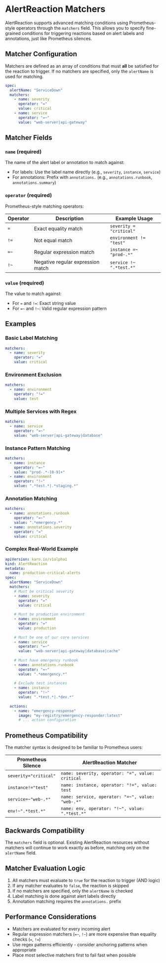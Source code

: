 # AlertReaction Matchers

AlertReaction supports advanced matching conditions using Prometheus-style operators through the `matchers` field. This allows you to specify fine-grained conditions for triggering reactions based on alert labels and annotations, just like Prometheus silences.

## Matcher Configuration

Matchers are defined as an array of conditions that must **all** be satisfied for the reaction to trigger. If no matchers are specified, only the `alertName` is used for matching.

```yaml
spec:
  alertName: "ServiceDown"
  matchers:
    - name: severity
      operator: "="
      value: critical
    - name: service
      operator: "=~"
      value: "web-server|api-gateway"
```

## Matcher Fields

### `name` (required)
The name of the alert label or annotation to match against:
- For labels: Use the label name directly (e.g., `severity`, `instance`, `service`)
- For annotations: Prefix with `annotations.` (e.g., `annotations.runbook`, `annotations.summary`)

### `operator` (required)
Prometheus-style matching operators:

| Operator | Description | Example Usage |
|----------|-------------|---------------|
| `=` | Exact equality match | `severity = "critical"` |
| `!=` | Not equal match | `environment != "test"` |
| `=~` | Regular expression match | `instance =~ "prod-.*"` |
| `!~` | Negative regular expression match | `service !~ ".*test.*"` |

### `value` (required)
The value to match against:
- For `=` and `!=`: Exact string value
- For `=~` and `!~`: Valid regular expression pattern

## Examples

### Basic Label Matching
```yaml
matchers:
  - name: severity
    operator: "="
    value: critical
```

### Environment Exclusion
```yaml
matchers:
  - name: environment
    operator: "!="
    value: test
```

### Multiple Services with Regex
```yaml
matchers:
  - name: service
    operator: "=~"
    value: "web-server|api-gateway|database"
```

### Instance Pattern Matching
```yaml
matchers:
  - name: instance
    operator: "=~"
    value: "prod-.*-[0-9]+"
  - name: environment
    operator: "!~"
    value: ".*test.*|.*staging.*"
```

### Annotation Matching
```yaml
matchers:
  - name: annotations.runbook
    operator: "=~"
    value: ".*emergency.*"
  - name: annotations.severity
    operator: "="
    value: critical
```

### Complex Real-World Example
```yaml
apiVersion: karo.io/v1alpha1
kind: AlertReaction
metadata:
  name: production-critical-alerts
spec:
  alertName: "ServiceDown"
  matchers:
    # Must be critical severity
    - name: severity
      operator: "="
      value: critical
    
    # Must be production environment
    - name: environment
      operator: "="
      value: production
    
    # Must be one of our core services
    - name: service
      operator: "=~"
      value: "web-server|api-gateway|database|cache"
    
    # Must have emergency runbook
    - name: annotations.runbook
      operator: "=~"
      value: ".*emergency.*"
    
    # Exclude test instances
    - name: instance
      operator: "!~"
      value: ".*test.*|.*dev.*"
  
  actions:
    - name: "emergency-response"
      image: "my-registry/emergency-responder:latest"
      # ... action configuration
```

## Prometheus Compatibility

The matcher syntax is designed to be familiar to Prometheus users:

| Prometheus Silence | AlertReaction Matcher |
|-------------------|----------------------|
| `severity="critical"` | `name: severity, operator: "=", value: critical` |
| `instance!="test"` | `name: instance, operator: "!=", value: test` |
| `service=~"web-.*"` | `name: service, operator: "=~", value: "web-.*"` |
| `env!~".*test.*"` | `name: env, operator: "!~", value: ".*test.*"` |

## Backwards Compatibility

The `matchers` field is optional. Existing AlertReaction resources without matchers will continue to work exactly as before, matching only on the `alertName` field.

## Matcher Evaluation Logic

1. All matchers must evaluate to `true` for the reaction to trigger (AND logic)
2. If any matcher evaluates to `false`, the reaction is skipped
3. If no matchers are specified, only the `alertName` is checked
4. Label matching is done against alert labels directly
5. Annotation matching requires the `annotations.` prefix

## Performance Considerations

- Matchers are evaluated for every incoming alert
- Regular expression matchers (`=~`, `!~`) are more expensive than equality checks (`=`, `!=`)
- Use regex patterns efficiently - consider anchoring patterns when appropriate
- Place most selective matchers first to fail fast when possible